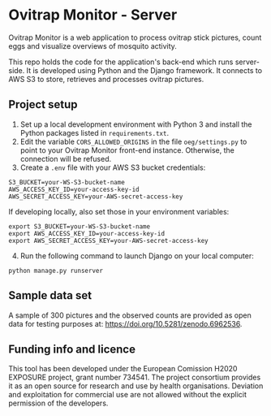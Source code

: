 # Ovitrap Monitor - Server

Ovitrap Monitor is a web application to process ovitrap stick pictures, count eggs and visualize overviews of mosquito activity.

This repo holds the code for the application's back-end which runs server-side. It is developed using Python and the Django framework. It connects to AWS S3 to store, retrieves and processes ovitrap pictures.

## Project setup

1. Set up a local development environment with Python 3 and install the Python packages listed in `requirements.txt`.
2. Edit the variable `CORS_ALLOWED_ORIGINS` in the file `oeg/settings.py` to point to your Ovitrap Monitor front-end instance. Otherwise, the connection will be refused.
3. Create a `.env` file with your AWS S3 bucket credentials:
```
S3_BUCKET=your-WS-S3-bucket-name
AWS_ACCESS_KEY_ID=your-access-key-id
AWS_SECRET_ACCESS_KEY=your-AWS-secret-access-key
```
If developing locally, also set those in your environment variables:
```
export S3_BUCKET=your-WS-S3-bucket-name
export AWS_ACCESS_KEY_ID=your-access-key-id
export AWS_SECRET_ACCESS_KEY=your-AWS-secret-access-key
```
4. Run the following command to launch Django on your local computer:
```
python manage.py runserver
```

## Sample data set
A sample of 300 pictures and the observed counts are provided as open data for testing purposes at: https://doi.org/10.5281/zenodo.6962536.

## Funding info and licence
This tool has been developed under the European Comission H2020 EXPOSURE project, grant number 734541. The project consortium provides it as an open source for research and use by health organisations. Deviation and exploitation for commercial use are not allowed without the explicit permission of the developers.
